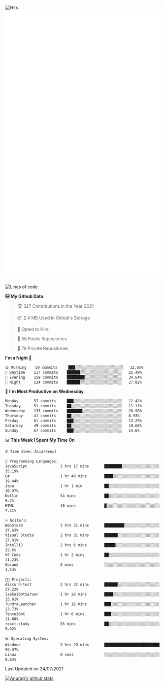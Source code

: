 ![Hits](https://hits.seeyoufarm.com/api/count/incr/badge.svg?url=https%3A%2F%2Fgithub.com%2Fkokose1234&count_bg=%2379C83D&title_bg=%23555555&icon=apple.svg&icon_color=%23E7E7E7&title=hits&edge_flat=false)
<br/>
![Metrics](https://github.com/kokose1234/kokose1234/blob/main/github-metrics.svg)

<!--START_SECTION:waka-->
![Lines of code](https://img.shields.io/badge/From%20Hello%20World%20I%27ve%20Written-12.6%20million%20lines%20of%20code-blue)

**🐱 My Github Data** 

> 🏆 327 Contributions in the Year 2021
 > 
> 📦 2.4 MB Used in Github's Storage 
 > 
> 💼 Opted to Hire
 > 
> 📜 58 Public Repositories 
 > 
> 🔑 79 Private Repositories  
 > 
**I'm a Night 🦉** 

```text
🌞 Morning    59 commits     ███░░░░░░░░░░░░░░░░░░░░░░   12.85% 
🌆 Daytime    117 commits    ██████░░░░░░░░░░░░░░░░░░░   25.49% 
🌃 Evening    159 commits    ████████░░░░░░░░░░░░░░░░░   34.64% 
🌙 Night      124 commits    ██████░░░░░░░░░░░░░░░░░░░   27.02%

```
📅 **I'm Most Productive on Wednesday** 

```text
Monday       57 commits     ███░░░░░░░░░░░░░░░░░░░░░░   12.42% 
Tuesday      51 commits     ██░░░░░░░░░░░░░░░░░░░░░░░   11.11% 
Wednesday    133 commits    ███████░░░░░░░░░░░░░░░░░░   28.98% 
Thursday     41 commits     ██░░░░░░░░░░░░░░░░░░░░░░░   8.93% 
Friday       61 commits     ███░░░░░░░░░░░░░░░░░░░░░░   13.29% 
Saturday     49 commits     ██░░░░░░░░░░░░░░░░░░░░░░░   10.68% 
Sunday       67 commits     ███░░░░░░░░░░░░░░░░░░░░░░   14.6%

```


📊 **This Week I Spent My Time On** 

```text
⌚︎ Time Zone: Asia/Seoul

💬 Programming Languages: 
JavaScript               3 hrs 17 mins       ████████░░░░░░░░░░░░░░░░░   35.19% 
C#                       1 hr 49 mins        ████░░░░░░░░░░░░░░░░░░░░░   19.44% 
Java                     1 hr 1 min          ██░░░░░░░░░░░░░░░░░░░░░░░   10.97% 
Kotlin                   54 mins             ██░░░░░░░░░░░░░░░░░░░░░░░   9.7% 
HTML                     40 mins             █░░░░░░░░░░░░░░░░░░░░░░░░   7.31%

🔥 Editors: 
WebStorm                 3 hrs 31 mins       █████████░░░░░░░░░░░░░░░░   37.63% 
Visual Studio            2 hrs 31 mins       ██████░░░░░░░░░░░░░░░░░░░   27.01% 
IntelliJ                 2 hrs 6 mins        █████░░░░░░░░░░░░░░░░░░░░   22.6% 
VS Code                  1 hr 2 mins         ██░░░░░░░░░░░░░░░░░░░░░░░   11.23% 
GoLand                   8 mins              ░░░░░░░░░░░░░░░░░░░░░░░░░   1.54%

🐱‍💻 Projects: 
discord-test             2 hrs 32 mins       ██████░░░░░░░░░░░░░░░░░░░   27.22% 
IsekaiBotServer          1 hr 28 mins        ████░░░░░░░░░░░░░░░░░░░░░   15.81% 
TundraLauncher           1 hr 16 mins        ███░░░░░░░░░░░░░░░░░░░░░░   13.73% 
TenseiBot                1 hr 6 mins         ███░░░░░░░░░░░░░░░░░░░░░░   11.88% 
react-study              55 mins             ██░░░░░░░░░░░░░░░░░░░░░░░   9.92%

💻 Operating System: 
Windows                  9 hrs 20 mins       █████████████████████████   99.97% 
Linux                    0 secs              ░░░░░░░░░░░░░░░░░░░░░░░░░   0.03%

```


 Last Updated on 24/07/2021
<!--END_SECTION:waka-->

[![Anurag's github stats](https://github-readme-stats.vercel.app/api?username=kokose1234&theme=dracula)](https://github.com/anuraghazra/github-readme-stats)



	

